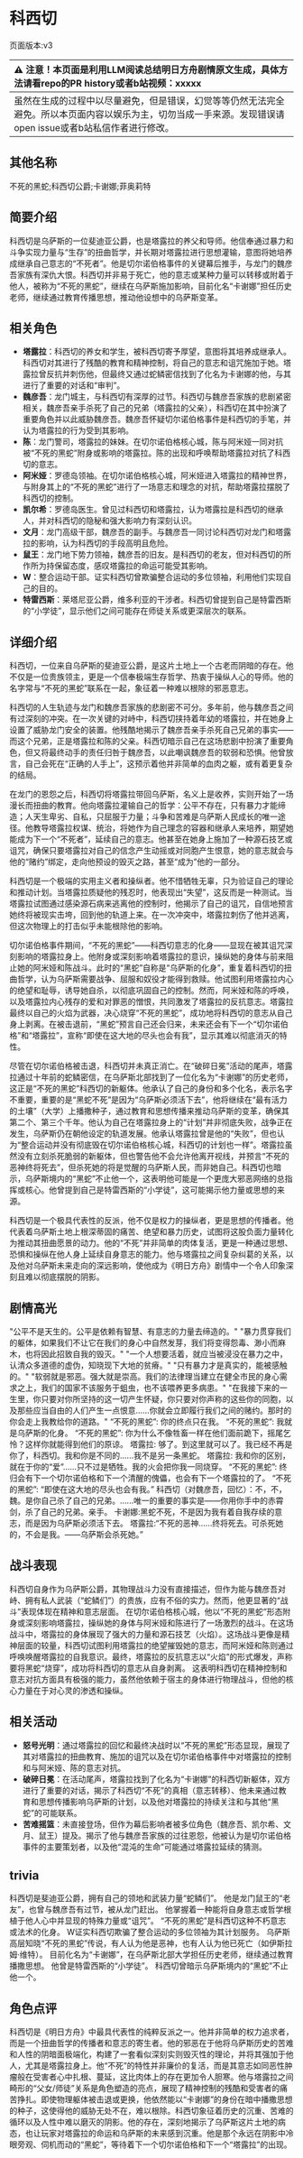 # 科西切
页面版本:v3
 

| :warning: 注意！本页面是利用LLM阅读总结明日方舟剧情原文生成，具体方法请看repo的PR history或者b站视频：xxxxx           |
|:----------------------------|
| 虽然在生成的过程中以尽量避免，但是错误，幻觉等等仍然无法完全避免。所以本页面内容以娱乐为主，切勿当成一手来源。发现错误请open issue或者b站私信作者进行修改。|



## 其他名称
不死的黑蛇;科西切公爵;卡谢娜;菲奥莉特
## 简要介绍
科西切是乌萨斯的一位斐迪亚公爵，也是塔露拉的养父和导师。他信奉通过暴力和斗争实现力量与“生存”的扭曲哲学，并长期对塔露拉进行思想灌输，意图将她培养成继承自己意志的“不死者”。他是切尔诺伯格事件的关键幕后推手，与龙门的魏彦吾家族有深仇大恨。科西切并非易于死亡，他的意志或某种力量可以转移或附着于他人，被称为“不死的黑蛇”，继续在乌萨斯施加影响，目前化名“卡谢娜”担任历史老师，继续通过教育传播思想，推动他设想中的乌萨斯变革。
## 相关角色
-   **塔露拉**：科西切的养女和学生，被科西切寄予厚望，意图将其培养成继承人。科西切对其进行了残酷的教育和精神控制，将自己的意志和诅咒施加于她。塔露拉曾反抗并刺伤他，但最终又通过蛇鳞密信找到了化名为卡谢娜的他，与其进行了重要的对话和“审判”。
-   **魏彦吾**：龙门城主，与科西切有深厚的过节。科西切与魏彦吾家族的悲剧紧密相关，魏彦吾亲手杀死了自己的兄弟（塔露拉的父亲），科西切在其中扮演了重要角色并以此威胁魏彦吾。魏彦吾怀疑切尔诺伯格事件是科西切的手笔，并认为塔露拉的行为受到其影响。
-   **陈**：龙门警司，塔露拉的妹妹。在切尔诺伯格核心城，陈与阿米娅一同对抗被“不死的黑蛇”附身或影响的塔露拉。陈的出现和呼唤帮助塔露拉对抗了科西切的意志。
-   **阿米娅**：罗德岛领袖。在切尔诺伯格核心城，阿米娅进入塔露拉的精神世界，与附身其上的“不死的黑蛇”进行了一场意志和理念的对抗，帮助塔露拉摆脱了科西切的控制。
-   **凯尔希**：罗德岛医生。曾见过科西切和塔露拉，认为塔露拉是科西切的继承人，并对科西切的隐秘和强大影响力有深刻认识。
-   **文月**：龙门高级干部，魏彦吾的副手。与魏彦吾一同讨论科西切对龙门和塔露拉的影响，认为科西切的手段高明且危险。
-   **鼠王**：龙门地下势力领袖，魏彦吾的旧友。是科西切的老友，但对科西切的所作所为持保留态度，感叹塔露拉的命运可能受其影响。
-   **W**：整合运动干部。证实科西切曾欺骗整合运动的多位领袖，利用他们实现自己的目的。
-   **特雷西斯**：莱塔尼亚公爵，维多利亚的干涉者。科西切曾提到自己是特雷西斯的“小学徒”，显示他们之间可能存在师徒关系或更深层次的联系。
## 详细介绍
科西切，一位来自乌萨斯的斐迪亚公爵，是这片土地上一个古老而阴暗的存在。他不仅是一位贵族领主，更是一个信奉极端生存哲学、热衷于操纵人心的导师。他的名字常与“不死的黑蛇”联系在一起，象征着一种难以根除的邪恶意志。

科西切的人生轨迹与龙门和魏彦吾家族的悲剧密不可分。多年前，他与魏彦吾之间有过深刻的冲突。在一次关键的对峙中，科西切挟持着年幼的塔露拉，并在她身上设置了威胁龙门安全的装置。他残酷地揭示了魏彦吾亲手杀死自己兄弟的事实——而这个兄弟，正是塔露拉和陈的父亲。科西切暗示自己在这场悲剧中扮演了重要角色，但又将最终动手的责任归咎于魏彦吾，以此嘲讽魏彦吾的软弱和恐惧。他曾放言，自己会死在“正确的人手上”，这预示着他并非简单的血肉之躯，或有着更复杂的结局。

在龙门的恩怨之后，科西切将塔露拉带回乌萨斯，名义上是收养，实则开始了一场漫长而扭曲的教育。他向塔露拉灌输自己的哲学：公平不存在，只有暴力才能缔造；人天生卑劣、自私，只屈服于力量；斗争和苦难是乌萨斯人民成长的唯一途径。他教导塔露拉权谋、统治，将她作为自己理念的容器和继承人来培养，期望她能成为下一个“不死者”，延续自己的意志。他甚至在她身上施加了一种源石技艺或诅咒，确保只要塔露拉对自己的信念产生动摇或对同胞产生恨意，她的意志就会与他的“赌约”绑定，走向他预设的毁灭之路，甚至“成为”他的一部分。

科西切是一个极端的实用主义者和操纵者。他不惜牺牲无辜，只为验证自己的理论和推动计划。当塔露拉质疑他的残忍时，他表现出“失望”，这反而是一种测试。当塔露拉试图通过感染源石病来逃离他的控制时，他揭示了自己的诅咒，自信地预言她终将被现实击垮，回到他的轨道上来。在一次冲突中，塔露拉刺伤了他并逃离，但这次物理上的打击似乎未能根除他的影响。

切尔诺伯格事件期间，“不死的黑蛇”——科西切意志的化身——显现在被其诅咒深刻影响的塔露拉身上。他附身或深刻影响着塔露拉的意识，操纵她的身体与前来阻止她的阿米娅和陈战斗。此时的“黑蛇”自称是“乌萨斯的化身”，重复着科西切的扭曲哲学，认为乌萨斯需要战争、屈服和奴役才能得到救赎。他试图利用塔露拉内心的绝望和耻辱，诱导她自杀，以彻底巩固自己的控制。然而，阿米娅和陈的呼唤，以及塔露拉内心残存的爱和对罪恶的憎恨，共同激发了塔露拉的反抗意志。塔露拉最终以自己的火焰为武器，决心烧穿“不死的黑蛇”，成功地将科西切的意志从自己身上剥离。在被击退前，“黑蛇”预言自己还会归来，未来还会有下一个“切尔诺伯格”和“塔露拉”，宣称“即使在这大地的尽头也会有我”，显示其难以彻底消灭的特性。

尽管在切尔诺伯格被击退，科西切并未真正消亡。在“破碎日冕”活动的尾声，塔露拉通过十年前的蛇鳞密信，在乌萨斯北部找到了一位化名为“卡谢娜”的历史老师，这正是“不死的黑蛇”科西切的新躯体。他承认了自己的身份和多个化名，表示名字不重要，重要的是“黑蛇不死”是因为“乌萨斯必须活下去”，他将继续在“最有活力的土壤”（大学）上播撒种子，通过教育和思想传播来推动乌萨斯的变革，确保其第二个、第三个千年。他认为自己在塔露拉身上的“计划”并非彻底失败，战争正在发生，乌萨斯仍在朝他设定的轨道发展。他承认塔露拉曾是他的“失败”，但也认为“整合运动并没有彻底毁在切尔诺伯格核心城，科西切的计划也一样”。塔露拉虽然没有立刻杀死脆弱的新躯体，但也警告他不会允许他离开视线，并预言“不死的恶神终将死去”，但杀死她的将是觉醒的乌萨斯人民，而非她自己。科西切也暗示，乌萨斯境内的“黑蛇”不止他一个，这表明他可能是一个更庞大邪恶网络的总指挥或核心。他曾提到自己是特雷西斯的“小学徒”，这可能揭示他力量或思想的来源。

科西切是一个极具代表性的反派，他不仅是权力的操纵者，更是思想的传播者。他代表着乌萨斯土地上根深蒂固的痛苦、绝望和暴力历史，试图将这股负面力量转化为推动其扭曲愿景的动力。他的“不死”并非简单的肉体复活，更是一种通过思想、恐惧和操纵在他人身上延续自身意志的能力。他与塔露拉之间复杂纠葛的关系，以及他对乌萨斯未来走向的深远影响，使他成为《明日方舟》剧情中一个令人印象深刻且难以彻底摆脱的阴影。
## 剧情高光
"公平不是天生的。公平是依赖有智慧、有意志的力量去缔造的。"
"暴力贯穿我们的躯体，如果我们不让它在我们的身心中自然发芽，我们将变得怨毒、渺小而麻木，也将因此招致自我的毁灭。"
"一个人想要活着，就应当被浸没在暴力之中，认清众多道德的虚伪，知晓现下大地的贫瘠。"
"只有暴力才是真实的，能被感触的。"
"软弱就是邪恶。强大就是崇高。我们的法律理当建立在健全市民的身心需求之上，我们的国家不该服务于蛆虫，也不该喂养更多病患。"
"在我接下来的一生里，你只要对你所坚持的这一切产生怀疑，你只要对你声称的这些你的同胞，以及那些应当自由的人们产生一点恨意......你就会立即履行我们之间的赌约。那时的你会走上我教给你的道路。"
“不死的黑蛇”: 你的终点只在我。
“不死的黑蛇”: 我就是乌萨斯的化身。
“不死的黑蛇”: 你为什么不像牲畜一样在他们面前跪下，摇尾乞怜？这样你就能得到他们的原谅。
塔露拉: 够了。到这里就可以了。我已经不再是你了，科西切。我和你是不同的......我不是另一条黑蛇。
塔露拉: 我和你的区别，就在于你的“爱”......只不过是牺牲。我的火会把你我一同烧穿。
“不死的黑蛇”: 终归会有下一个切尔诺伯格和下一个清醒的傀儡，也会有下一个塔露拉的了。
“不死的黑蛇”: “即使在这大地的尽头也会有我。”
科西切（对魏彦吾，回忆）：不，不，魏。是你自己杀了自己的兄弟。......唯一的重要的事实是——你用你手中的赤霄剑，杀了自己的兄弟。亲手。
卡谢娜:黑蛇不死，不是因为我有着自我存续的意志，而是因为乌萨斯必须活下去。
塔露拉:“不死的恶神......终将死去。可杀死她的，不会是我。——乌萨斯会杀死她。”
## 战斗表现
科西切自身作为乌萨斯公爵，其物理战斗力没有直接描述，但作为能与魏彦吾对峙、拥有私人武装（“蛇鳞们”）的贵族，应有不俗的实力。然而，他更显著的“战斗”表现体现在精神和意志层面。
在切尔诺伯格核心城，他以“不死的黑蛇”形态附身或深刻影响塔露拉，操纵她的身体与阿米娅和陈进行了一场激烈的战斗。在这场战斗中，塔露拉的身体展现了强大的力量和源石技艺（火焰）。这场战斗更像是精神层面的较量，科西切试图利用塔露拉的绝望摧毁她的意志，而阿米娅和陈则通过呼唤唤醒塔露拉的自我意识。最终，塔露拉的反抗意志以“火焰”的形式爆发，声称要将黑蛇“烧穿”，成功将科西切的意志从自身剥离。
这表明科西切在精神控制和意志对抗方面具有极强的能力，虽然他依赖于宿主的身体进行物理战斗，但他的核心力量在于对心灵的渗透和操纵。
## 相关活动
-   **怒号光明**：通过塔露拉的回忆和最终决战时以“不死的黑蛇”形态显现，展现了其对塔露拉的扭曲教育、施加的诅咒以及在切尔诺伯格事件中对塔露拉的控制和与阿米娅、陈的意志对抗。
-   **破碎日冕**：在活动尾声，塔露拉找到了化名为“卡谢娜”的科西切新躯体，双方进行了重要的对话，揭示了科西切“不死”的真相（意志转移）、他未来通过教育和思想传播影响乌萨斯的计划，以及他对塔露拉的持续关注和与其他“黑蛇”的可能联系。
-   **苦难摇篮**：未直接登场，但作为幕后影响者被多位角色（魏彦吾、凯尔希、文月、鼠王）提及。揭示了他与魏彦吾家族的过往恩怨，他被认为是切尔诺伯格事件的主要策划者，以及他“混沌的生命”可能通过塔露拉延续的猜测。
## trivia
科西切是斐迪亚公爵，拥有自己的领地和武装力量“蛇鳞们”。
他是龙门鼠王的“老友”，也曾与魏彦吾有过节，被从龙门赶出。
他掌握着一种能将自身意志或哲学根植于他人心中并显现的特殊力量或“诅咒”。
“不死的黑蛇”是科西切这种不朽意志或法术的化身。
W证实科西切欺骗了整合运动的多位领袖为其计划服务。
乌萨斯高层知晓“不死的黑蛇”传说，有人认为他是恶神，也有人认为他已死亡（如伊斯拉姆·维特）。
目前化名为“卡谢娜”，在乌萨斯北部大学担任历史老师，继续通过教育播撒思想。
他曾是特雷西斯的“小学徒”。
科西切曾暗示乌萨斯境内的“黑蛇”不止他一个。
## 角色点评
科西切是《明日方舟》中最具代表性的纯粹反派之一。他并非简单的权力追求者，而是一个扭曲哲学的传播者和意志的寄生者。他的邪恶在于他将乌萨斯历史的苦难和人性的阴暗面极端化，构建了一套看似深刻实则毁灭性的理论，并将其强加于他人，尤其是塔露拉身上。他“不死”的特性并非廉价的复活，而是其意志如同恶性肿瘤般在受害者心中扎根、蔓延，这比肉体上的存在更加令人胆寒。他与塔露拉之间畸形的“父女/师徒”关系是角色塑造的亮点，展现了精神控制的残酷和受害者的痛苦挣扎。即使物理躯体被击退或更换，他依然能以“卡谢娜”的身份在暗中播撒思想的种子，这使得他的威胁无处不在，难以根除。科西切象征着历史的沉重、苦难的循环以及人性中难以磨灭的阴影。他的存在，深刻地揭示了乌萨斯这片土地的病态，也让玩家对塔露拉的命运和乌萨斯的未来感到沉重。他是那个永远在阴影中冷眼旁观、伺机而动的“黑蛇”，等待着下一个切尔诺伯格和下一个“塔露拉”的出现。